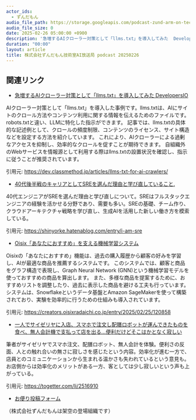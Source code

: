 ```yaml
---
actor_ids:
  - ずんだもん
audio_file_path: https://storage.googleapis.com/podcast-zund-arm-on-tech/audio/株式会社ずんだもん技術室AI放送局_podcast_20250226.mp3
audio_file_size: 0
date: 2025-02-26 05:00:00 +0900
description: '急増するAIクローラー対策として「llms.txt」を導入してみた  DevelopersIO、40代後半戦のキャリアとしてSREを選んだ理由と学び直していること.、Oisix「あなたにおすすめ」を支える機械学習システム、一人でサイゼリヤに入店、スマホで注文し配膳ロボットが運んできたものを食べ、無人会計機で支払って店を出る…便利だけどそこはかとなく寂しい'
duration: "00:00"
layout: article
title: 株式会社ずんだもん技術室AI放送局 podcast 20250226
---
```


## 関連リンク


- [急増するAIクローラー対策として「llms.txt」を導入してみた  DevelopersIO](https://dev.classmethod.jp/articles/llms-txt-for-ai-crawlers/)  


AIクローラー対策として「llms.txt」を導入した事例です。llms.txtは、AIにサイトのクロール方法やコンテンツ利用に関する情報を伝えるためのファイルです。robots.txtと違い、LLMに特化した指示ができます。
記事では、llms.txtの具体的な記述例として、クロールの頻度制限、コンテンツのライセンス、サイト構造などを設定する方法を紹介しています。
これにより、AIクローラーによる過剰なアクセスを抑制し、効率的なクロールを促すことが期待できます。
自組織外のWebサービスを情報源として利用する際はllms.txtの設置状況を確認し、指示に従うことが推奨されています。


引用元: https://dev.classmethod.jp/articles/llms-txt-for-ai-crawlers/


- [40代後半戦のキャリアとしてSREを選んだ理由と学び直していること.](https://shinyorke.hatenablog.com/entry/i-am-sre)  


40代エンジニアがSREを選んだ理由と学び直しについて。SREはフルスタックエンジニアの経験を活かせる分野であり、需要も多い。SREの基礎、チーム作り、クラウドアーキテクチャ戦略を学び直し、生成AIを活用した新しい働き方を模索している。


引用元: https://shinyorke.hatenablog.com/entry/i-am-sre


- [Oisix「あなたにおすすめ」を支える機械学習システム](https://creators.oisixradaichi.co.jp/entry/2025/02/25/120858)  


Oisixの「あなたにおすすめ」機能は、過去の購入履歴から顧客の好みを学習し、AIが最適な商品を推薦するシステムです。
このシステムでは、顧客と商品をグラフ構造で表現し、Graph Neural Network (GNN)という機械学習モデルを使っておすすめの商品を算出します。
また、多様な商品を提案するために、おすすめリストを調整したり、過去に表示した商品を避ける工夫も行っています。
システムは、Snowflakeというデータ基盤とAmazon SageMakerを使って構築されており、実験を効率的に行うための仕組みも導入されています。


引用元: https://creators.oisixradaichi.co.jp/entry/2025/02/25/120858


- [一人でサイゼリヤに入店、スマホで注文し配膳ロボットが運んできたものを食べ、無人会計機で支払って店を出る…便利だけどそこはかとなく寂しい](https://togetter.com/li/2516910)  


筆者がサイゼリヤでスマホ注文、配膳ロボット、無人会計を体験。便利さの反面、人との触れ合いの無さに寂しさを感じたという内容。効率化が進む一方で、店員とのコミュニケーションから生まれる温かさも失われているという意見も。お店側からは効率化のメリットがある一方、客としては少し寂しいという声も上がっている。


引用元: https://togetter.com/li/2516910



- [お便り投稿フォーム](https://forms.gle/ffg4JTfqdiqK62qf9)

（株式会社ずんだもんは架空の登場組織です）
